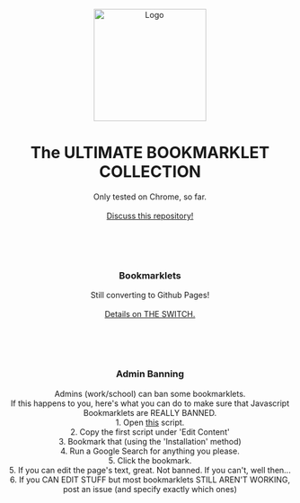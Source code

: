 <div id="top"></div>
<br />
<div align="center">
    <img src="https://villainsrule4000.github.io/BookmarkletsTesting/bookmark.png" alt="Logo" width="200" height="200">
  <h1 align="center">The ULTIMATE BOOKMARKLET COLLECTION</h1>

  <p align="center">
    Only tested on Chrome, so far.<br>
    <br>
    <a href="https://github.com/VillainsRule4000/BookmarkletsBETA/discussions">Discuss this repository!</a>
  </p>
</div>
<br>
<br>
<div id="top"></div>
<br />
<div align="center">
  <h3 align="center">Bookmarklets</h3>

  <p align="center">
    Still converting to Github Pages!<br>
    <br>
    <a href="https://github.com/VillainsRule4000/BookmarkletsBETA/discussions/1">Details on THE SWITCH.</a>
  </p>
</div>
<br>
<br>
<div id="top"></div>
<br />
<div align="center">
  <h3 align="center">Admin Banning</h3>

  <p align="center">
    Admins (work/school) can ban some bookmarklets.<br>
    If this happens to you, here's what you can do to make sure that Javascript Bookmarklets are REALLY BANNED.<br>
    1. Open <a href="https://github.com/VillainsRule4000/BookmarkletsBETA/blob/main/textMedia.md#edit-text">this</a> script.<br>
    2. Copy the first script under 'Edit Content'<br>
    3. Bookmark that (using the 'Installation' method)<br>
    4. Run a Google Search for anything you please.<br>
    5. Click the bookmark.<br>
    5. If you can edit the page's text, great. Not banned. If you can't, well then...<br>
    6. If you CAN EDIT STUFF but most bookmarklets STILL AREN'T WORKING, post an issue (and specify exactly which ones)
  </p>
</div>
